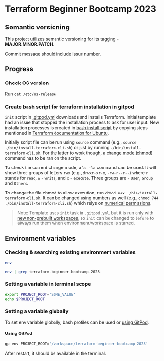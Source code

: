 # Terraform Beginner Bootcamp 2023

## Semantic versioning

This project utilizes semantic versioning for its tagging - **MAJOR.MINOR.PATCH**.

Commit message should include issue number.



## Progress

### Check OS version

Run `cat /etc/os-release`

### Create bash script for terraform installation in gitpod

`init` script in [.gitpod.yml](./.gitpod.yml) downloads and installs Terraform. Initial template had an issue that stopped the installation process to ask for user input. New installation processes is created in [bash install script](./bin/install-terraform-cli.sh) by copying steps mentioned in [Terraform documentation for Ubuntu](https://developer.hashicorp.com/terraform/tutorials/aws-get-started/install-cli#install-terraform).

Initially script file can be run using `source` command (e.g., `source ./bin/install-terraform-cli.sh`) or just by running `./bin/install-terraform-cli.sh`. For the latter to work though, a [change mode (chmod)](https://en.wikipedia.org/wiki/Chmod) command has to be ran on the script.

To check the current change mode, a `ls -la` command can be used. It will show three groups of letters `rwx` (e.g., `drwxr-xr-x`, `-rw-r--r--`) where `r` stands for `read`, `w` - `write`, and `x` - `execute`. Three groups are - `User`, `Group` and `Others`.

To change the file chmod to allow execution, run `chmod u+x ./bin/install-terraform-cli.sh`. It can be changed using numbers as well (e.g., `chmod 744 ./bin/install-terraform-cli.sh`) which relys on [numerical permissions](https://en.wikipedia.org/wiki/Chmod#Numerical_permissions).

> Note: Template uses `init` task in `.gitpod.yml`, but it is run only with [new non-prebuilt workspaces](https://www.gitpod.io/docs/configure/workspaces/tasks#prebuild-and-new-workspaces), so `init` can be changed to `before` to always run them when environment/workspace is started.




## Environment variables

### Checking & searching existing environment variables

```sh
env

env | grep terraform-beginner-bootcamp-2023
```

### Setting a variable in terminal scope

```sh
export PROJECT_ROOT='SOME_VALUE'
echo $PROJECT_ROOT
```

### Setting a variable globally

To set env variable globally, bash profiles can be used or [using GitPod](https://www.gitpod.io/docs/configure/projects/environment-variables#ways-of-setting-user-specific-environment-variables).

#### Using GitPod

```sh
gp env PROJECT_ROOT='/workspace/terraform-beginner-bootcamp-2023'
```

After restart, it should be available in the terminal.
